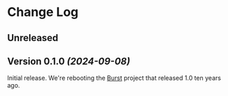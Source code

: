 # Change Log

## Unreleased

## Version 0.1.0 *(2024-09-08)*

Initial release. We're rebooting the [Burst] project that released 1.0 ten years ago.

[Burst]: https://github.com/square/burst
